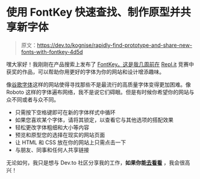 # 使用 FontKey 快速查找、制作原型并共享新字体

> 原文：<https://dev.to/kognise/rapidly-find-prototype-and-share-new-fonts-with-fontkey-4d5d>

嘿大家好！我刚刚在产品搜索上发布了 [FontKey。这是我几周前在](https://www.producthunt.com/posts/fontkey) [Repl.it](https://repl.it/) 竞赛中获奖的作品，可以帮助你用更好的字体为你的网站和设计增添趣味。

像[谷歌字体](https://fonts.google.com/)这样的网站使得寻找那些不是最流行的高质量字体变得更加困难。像 Roboto 这样的字体遍布网络，我不是说它们碍眼。但是有时候你希望你的网站与众不同或者与众不同。

*   只需按下空格键即可在新的字体样式中循环
*   如果您喜欢某个字体，请将其锁定，以查看它与其他选项的搭配效果
*   轻松更改字体粗细和大小等内容
*   预览和原型您的选择在现实的网站页面
*   让 HTML 和 CSS 放在你的网站上只需点击一下
*   与朋友、同事和任何人共享链接

无论如何，我只是想与 Dev.to 社区分享我的工作，**如果你能[去看看](https://www.producthunt.com/posts/fontkey)** ，我会很高兴！